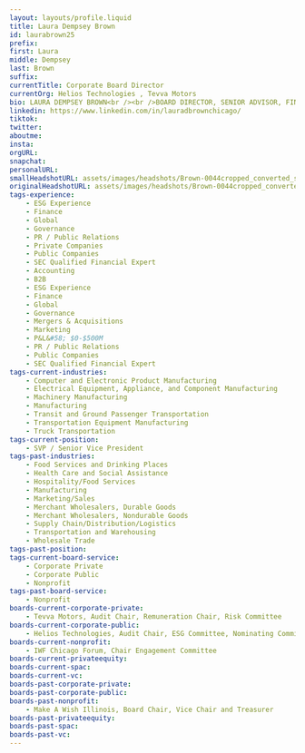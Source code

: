 ```yaml
---
layout: layouts/profile.liquid
title: Laura Dempsey Brown
id: laurabrown25
prefix: 
first: Laura
middle: Dempsey
last: Brown
suffix: 
currentTitle: Corporate Board Director
currentOrg: Helios Technologies , Tevva Motors
bio: LAURA DEMPSEY BROWN<br /><br />BOARD DIRECTOR, SENIOR ADVISOR, FINANCIAL EXPERT<br /><br />RETIRED SENIOR VICE PRESIDENT<br /><br />Laura Dempsey Brown currently serves on the Board of Directors of Helios Technologies, a global industrial manufacturer of hydraulic and electronic components. She chairs the Audit committee and serves on the ESG committee. Laura also serves on the Board of Directors of Tevva Motors, an electric vehicle start-up based in London. She chairs the Audit and Remuneration (Compensation) Committees. She is also a Senior Advisor for Rose & Company, an investor relations consultancy firm as well as member of the advisory board of Shorehill Capital, a Chicago based private equity firm.<br /><br />Ms. Brown retired from Grainger in 2018. She was named Senior Vice President, Communications and Investor Relations in 2010. She was responsible for Grainger’s internal and external communications, public affairs, and investor relations teams. Prior to Investor Relations and Communications, Ms. Brown served as Vice President of Marketing, overseeing the company’s market and customer research and analysis, channel and segment marketing, customer branding, online marketing and marketing communications efforts. In addition, she led the strategy development and operational execution of Grainger’s multi-year market expansion initiative focused on the top 25 U.S. metro markets. In addition, Ms. Brown served as theVice President of Finance for Grainger’s field sales, operations, marketing and e-business functions. Ms. Brown joined Grainger in 2000 as Vice President, Internet Business Analysis and Supplier Management, for Grainger.com.<br /><br />Prior to joining Grainger, Ms. Brown was a Vice President at Alliant Foodservice and at Dietary Products at Baxter. She began her career at Baxter in 1985 focusing primarily on financial roles in the distribution and manufacturing businesses. She graduated from Indiana University with a bachelor’s degree in accounting and obtained designation as a Certified Public Accountant in 1985\\\.<br /><br />Ms. Brown is a member of NACD, The Chicago Network, The International Women’s Forum, The Economic Club of Chicago, and served on the Board of Make-A-Wish Illinois for six years including two years as Board Chair. She continues to serve on the Board Development Committee of Make A Wish. She is also a member of the Dean’s Council of the Kelley School of Business at Indiana University. She is a 2012 Fellow of the Leadership Greater Chicago program.
linkedin: https://www.linkedin.com/in/lauradbrownchicago/
tiktok: 
twitter: 
aboutme: 
insta: 
orgURL: 
snapchat: 
personalURL: 
smallHeadshotURL: assets/images/headshots/Brown-0044cropped_converted_scaled.avif
originalHeadshotURL: assets/images/headshots/Brown-0044cropped_converted_scaled.avif
tags-experience: 
    - ESG Experience
    - Finance
    - Global
    - Governance
    - PR / Public Relations
    - Private Companies
    - Public Companies
    - SEC Qualified Financial Expert
    - Accounting
    - B2B
    - ESG Experience
    - Finance
    - Global
    - Governance
    - Mergers & Acquisitions
    - Marketing
    - P&L&#58; $0-$500M
    - PR / Public Relations
    - Public Companies
    - SEC Qualified Financial Expert
tags-current-industries: 
    - Computer and Electronic Product Manufacturing
    - Electrical Equipment, Appliance, and Component Manufacturing
    - Machinery Manufacturing
    - Manufacturing
    - Transit and Ground Passenger Transportation
    - Transportation Equipment Manufacturing
    - Truck Transportation
tags-current-position: 
    - SVP / Senior Vice President
tags-past-industries: 
    - Food Services and Drinking Places
    - Health Care and Social Assistance
    - Hospitality/Food Services
    - Manufacturing
    - Marketing/Sales
    - Merchant Wholesalers, Durable Goods
    - Merchant Wholesalers, Nondurable Goods
    - Supply Chain/Distribution/Logistics
    - Transportation and Warehousing
    - Wholesale Trade
tags-past-position: 
tags-current-board-service: 
    - Corporate Private
    - Corporate Public
    - Nonprofit
tags-past-board-service: 
    - Nonprofit
boards-current-corporate-private: 
    - Tevva Motors, Audit Chair, Remuneration Chair, Risk Committee
boards-current-corporate-public: 
    - Helios Technologies, Audit Chair, ESG Committee, Nominating Committee
boards-current-nonprofit: 
    - IWF Chicago Forum, Chair Engagement Committee
boards-current-privateequity: 
boards-current-spac: 
boards-current-vc: 
boards-past-corporate-private: 
boards-past-corporate-public: 
boards-past-nonprofit: 
    - Make A Wish Illinois, Board Chair, Vice Chair and Treasurer
boards-past-privateequity: 
boards-past-spac: 
boards-past-vc: 
---
```

